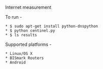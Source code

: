 Internet measurement

To run -

    * $ sudo apt-get install python-dnspython
    * $ python centinel.py
    * $ ls results

Supported platforms -

    * Linux/OS X
    * BISmark Routers
    * Android
